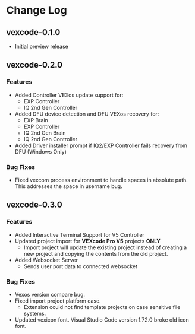 # Change Log

## vexcode-0.1.0
- Initial preview release

## vexcode-0.2.0

### Features

- Added Controller VEXos update support for:
    - EXP Controller 
    - IQ 2nd Gen Controller
- Added DFU device detection and DFU VEXos recovery for:
    - EXP Brain 
    - EXP Controller 
    - IQ 2nd Gen Brain 
    - IQ 2nd Gen Controller
- Added Driver installer prompt if IQ2/EXP Controller fails recovery from DFU (Windows Only)

### Bug Fixes
- Fixed vexcom process environment  to handle spaces in absolute path. This addresses the space in username bug.   

## vexcode-0.3.0

### Features
- Added Interactive Terminal Support for V5 Controller
- Updated project import for **VEXcode Pro V5** projects **ONLY**
   - Import project will update the existing project instead of creating a new 
   project and copying the contents from the old project.   
- Added Websocket Server
   - Sends user port data to connected websocket
  

### Bug Fixes
- Vexos version compare bug.
- Fixed import project platform case. 
   - Extension could not find template projects on case sensitive file systems. 
- Updated vexicon font.  Visual Studio Code version 1.72.0 broke old icon font.